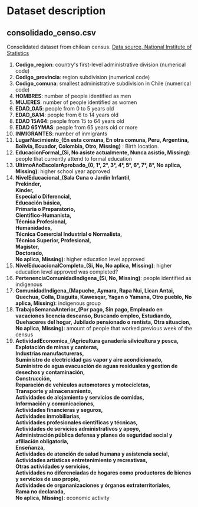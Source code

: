 # Dataset description
## consolidado_censo.csv

Consolidated dataset from chilean census. [Data source, National Institute of Statistics](https://www.ine.cl/estadisticas/sociales/censos-de-poblacion-y-vivienda/censo-de-poblacion-y-vivienda)

1. **Codigo_region**:  country's first-level administrative division (numerical code)
2. **Codigo_provincia**: region subdivision (numerical code)
3. **Codigo_comuna**: smallest administrative subdivision in Chile (numerical code)
4. **HOMBRES**: number of people identified as men
5. **MUJERES**: number of people identified as women
6. **EDAD_0A5**: people from 0 to 5 years old
7. **EDAD_6A14**: people from 6 to 14 years old
8. **EDAD 15A64**: people from 15 to 64 years old
9. **EDAD 65YMAS**: people from 65 years old or more
10. **INMIGRANTES**: number of inmigrants
11. **LugarNacimiento_(En esta comuna, 
                     En otra comuna,
                     Peru,
                     Argentina,
                     Bolivia,
                     Ecuador,
                     Colombia,
                     Otro,
                     Missing)** : Birth location.
12. **EducacionFormal_(Si,
                     No asiste actualmente,
                     Nunca asistio,
                     Missing)**: people that currently attend to formal education
13. **UltimoAñoEscolarAprobado_(0, 
                              1°,
                              2°,
                              3°,
                              4°,
                              5°,
                              6°,
                              7°,
                              8°,
                              No aplica, Missing)**: higher school year approved
14. **NivelEducacional_(Sala Cuna o Jardin Infantil, <br />
                      Prekinder, <br />
                      Kinder, <br />
                      Especial o Diferencial, <br />
                      Educación básica, <br />
                      Primaria o Preparatorio, <br />
                      Cientifico-Humanista, <br />
                      Técnica Profesional, <br />
                      Humanidades, <br />
                      Técnica Comercial Industrial o Normalista, <br />
                      Técnico Superior, Profesional, <br />
                      Magister, <br />
                      Doctorado, <br />
                      No aplica, Missing)**: higher education level approved
15. **NivelEducacionalCompleto_(Si, 
                              No,
                              No aplica, Missing)**: higher education level approved was completed?
16. **PertenenciaComunidadIndigena_(Si, No, Missing)**: people identified as indigenous
17. **ComunidadIndigena_(Mapuche,
                       Aymara,
                       Rapa Nui,
                       Lican Antai,
                       Quechua,
                       Colla,
                       Diaguita,
                       Kawesqar,
                       Yagan o Yamana,
                       Otro pueblo,
                       No aplica, Missing)**: indigenous group
18. **TrabajoSemanaAnterior_(Por pago, 
                           Sin pago,
                           Empleado en vacaciones licencia descanso,
                           Buscando empleo,
                           Estudiando,
                           Quehaceres del hogar,
                           Jubilado pensionado o rentista,
                           Otra situacion,
                           No aplica, Missing)**: amount of people that worked previous week of the census
19. **ActividadEconomica_(Agricultura ganadería silvicultura y pesca, <br />
                        Explotación de minas y canteras, <br />
                        Industrias manufactureras, <br />
                        Suministro de electricidad gas vapor y aire acondicionado, <br />
                        Suministro de agua evacuación de aguas residuales y gestion de desechos y contaminación, <br />
                        Construcción, <br />
                        Reparación de vehiculos automotores y motocicletas, <br />
                        Transporte y almacenamiento, <br />
                        Actividades de alojamiento y servicios de comidas, <br />
                        Información y comunicaciones, <br />
                        Actividades financieras y seguros, <br />
                        Actividades inmobiliarias, <br />
                        Actividades profesionales científicas y técnicas, <br />
                        Actividades de servicios administrativos y apoyo, <br />
                        Administración pública defensa y planes de seguridad social y afiliación obligatoria, <br />
                        Enseñanza, <br />
                        Actividades de atención de salud humana y asistencia social, <br />
                        Actividades artísticas entretenimiento y recreativas, <br />
                        Otras actividades y servicios, <br />
                        Actividades no diferenciadas de hogares como productores de bienes y servicios de uso propio, <br />
                        Actividades de organanizaciones y órganos extraterritoriales, <br />
                        Rama no declarada, <br />
                        No aplica, Missing)**: economic activity


